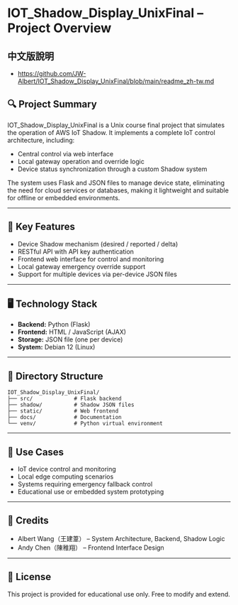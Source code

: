 # IOT_Shadow_Display_UnixFinal – Project Overview

## 中文版說明
- https://github.com/JW-Albert/IOT_Shadow_Display_UnixFinal/blob/main/readme_zh-tw.md

## 🔍 Project Summary

IOT_Shadow_Display_UnixFinal is a Unix course final project that simulates the operation of AWS IoT Shadow. It implements a complete IoT control architecture, including:

- Central control via web interface
- Local gateway operation and override logic
- Device status synchronization through a custom Shadow system

The system uses Flask and JSON files to manage device state, eliminating the need for cloud services or databases, making it lightweight and suitable for offline or embedded environments.

---

## 🧠 Key Features

- Device Shadow mechanism (desired / reported / delta)
- RESTful API with API key authentication
- Frontend web interface for control and monitoring
- Local gateway emergency override support
- Support for multiple devices via per-device JSON files

---

## 🖥️ Technology Stack

- **Backend:** Python (Flask)
- **Frontend:** HTML / JavaScript (AJAX)
- **Storage:** JSON file (one per device)
- **System:** Debian 12 (Linux)

---

## 📁 Directory Structure

```
IOT_Shadow_Display_UnixFinal/
├── src/             # Flask backend
├── shadow/          # Shadow JSON files
├── static/          # Web frontend
├── docs/            # Documentation
└── venv/            # Python virtual environment
```

---

## 🔐 Use Cases

- IoT device control and monitoring
- Local edge computing scenarios
- Systems requiring emergency fallback control
- Educational use or embedded system prototyping

---

## 🙌 Credits

- Albert Wang（王建葦） – System Architecture, Backend, Shadow Logic
- Andy Chen（陳稚翔） – Frontend Interface Design

---

## 📜 License

This project is provided for educational use only. Free to modify and extend.
